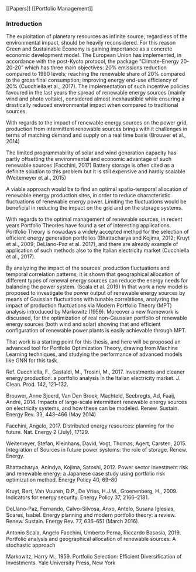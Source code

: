 [[Papers]]
[[Portfolio Management]]

### Introduction

The exploitation of planetary resources as infinite source, regardless of the environmental impact, should be heavily reconsidered. For this reason Green and Sustainable Economy is gaining importance as a concrete economic development model.
The European Union has implemented, in accordance with the post-Kyoto protocol, the package “Climate-Energy 20-20-20” which has three main objectives:  20% emissions reduction compared to 1990 levels;  reaching the renewable share of 20% compared to the gross final consumption; improving energy end-use efficiency of 20% (Cucchiella et al., 2017). 
The implementation of such incentive policies favoured in the last years the spread of renewable energy sources (mainly wind and photo voltaic), considered almost inexhaustible while ensuring a drastically reduced environmental impact when compared to traditional sources.

With regards to the impact of renewable energy sources on the
power grid, production from intermittent renewable sources brings with it challenges in terms of matching demand and supply on a real time basis (Brouwer et al., 2014)

The limited programmability of solar and wind generation capacity has partly offsetting the environmental and economic advantage of such renewable sources (Facchini, 2017)
Battery storage is often cited as a definite solution to this problem but it is still expensive and hardly scalable (Weitemeyer et al., 2015)

A viable approach would be to find an optimal spatio-temporal allocation of renewable energy production sites, in order to reduce characteristic fluctuations of renewable energy power. Limiting the fluctuations would be beneficial in reducing the impact on the grid and on the storage systems.

With regards to the optimal management of renewable sources, in
recent years Portfolio Theories have found a set of interesting applications. Portfolio Theory is nowadays a widely accepted method for the selection of efficient energy generation portfolios (Bhattacharya and Kojima, 2012; Kruyt et al., 2009; DeLlano-Paz et al. 2017), and there are already example of application of such methods also to the Italian electricity market (Cucchiella et al., 2017). 


By analyzing the impact of the sources' production fluctuations and temporal correlation patterns, it is shown that geographical allocation of different types of renewal energy sources can reduce the energy needs for balancing the power system. (Scala et al. 2019)
In that work a new model is proposed to investigate the power output of renewable energy sources by means of Gaussian fluctuations with tunable correlations, analyzing the impact of production fluctuations via Modern Portfolio Theory (MPT) analysis introduced by Markowitz (1959). 
Moreover a new framework is discussed, for the optimization of real non-Gaussian portfolio of renewable energy sources (both wind and solar) showing that and efficient configuration of renewable power plants is easily achievable through MPT.

That work is a starting point for this thesis, and here will be proposed an advanced tool for Portfolio Optimization Theory, drawing from Machine Learning techniques, and studying the performance of advanced models like GNN for this task.





Ref.
Cucchiella, F., Gastaldi, M., Trosini, M., 2017. Investments and cleaner energy production: a portfolio analysis in the Italian electricity market. J. Clean. Prod. 142, 121–132.

Brouwer, Anne Sjoerd, Van Den Broek, Machteld, Seebregts, Ad, Faaij, André, 2014. Impacts of large-scale intermittent renewable energy sources on electricity systems, and how these can be modeled. Renew. Sustain. Energy Rev. 33, 443–466 (May 2014)

Facchini, Angelo, 2017. Distributed energy resources: planning for the future. Nat. Energy 2 (July), 17129.

Weitemeyer, Stefan, Kleinhans, David, Vogt, Thomas, Agert, Carsten, 2015. Integration of Sources in future power systems: the role of storage. Renew. Energy.

Bhattacharya, Anindya, Kojima, Satoshi, 2012. Power sector investment risk and renewable energy: a Japanese case study using portfolio risk optimization method. Energy Policy 40, 69–80

Kruyt, Bert, Van Vuuren, D.P., De Vries, H.J.M., Groenenberg, H., 2009. Indicators for energy security. Energy Policy 37, 2166–2181.

DeLlano-Paz, Fernando, Calvo-Silvosa, Anxo, Antelo, Susana Iglesias, Soares, Isabel. Energy planning and modern portfolio theory: a review. Renew. Sustain. Energy Rev. 77, 636–651 (March 2016).

Antonio Scala, Angelo Facchini, Umberto Perna, Riccardo Basosia, 2019. Portfolio analysis and geographical allocation of renewable sources: A stochastic approach

Markowitz, Harry M., 1959. Portfolio Selection: Efficient Diversification of Investments. Yale University Press, New York
